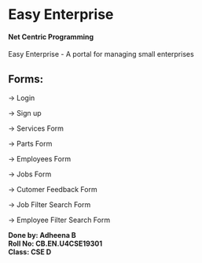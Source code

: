 # Easy Enterprise
#### Net Centric Programming

Easy Enterprise - A portal for managing small enterprises


## Forms:

→ Login 

→ Sign up

→ Services Form

→ Parts Form

→ Employees Form

→ Jobs Form

→ Cutomer Feedback Form

→ Job Filter Search Form

→ Employee Filter Search Form


**Done by: Adheena B**  
**Roll No: CB.EN.U4CSE19301**  
**Class: CSE D**   
